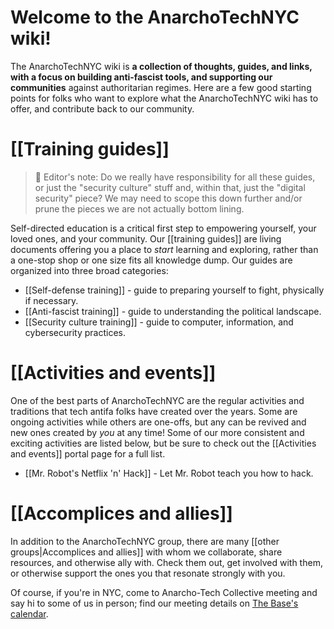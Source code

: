 # Welcome to the AnarchoTechNYC wiki!

The AnarchoTechNYC wiki is **a collection of thoughts, guides, and links, with a focus on building anti-fascist tools, and supporting our communities** against authoritarian regimes. Here are a few good starting points for folks who want to explore what the AnarchoTechNYC wiki has to offer, and contribute back to our community.

# [[Training guides]]

> 📝 Editor's note: Do we really have responsibility for all these guides, or just the "security culture" stuff and, within that, just the "digital security" piece? We may need to scope this down further and/or prune the pieces we are not actually bottom lining.

Self-directed education is a critical first step to empowering yourself, your loved ones, and your community. Our [[training guides]] are living documents offering you a place to *start* learning and exploring, rather than a one-stop shop or one size fits all knowledge dump. Our guides are organized into three broad categories:

* [[Self-defense training]] - guide to preparing yourself to fight, physically if necessary.
* [[Anti-fascist training]] - guide to understanding the political landscape.
* [[Security culture training]] - guide to computer, information, and cybersecurity practices.

# [[Activities and events]]

One of the best parts of AnarchoTechNYC are the regular activities and traditions that tech antifa folks have created over the years. Some are ongoing activities while others are one-offs, but any can be revived and new ones created by *you* at any time! Some of our more consistent and exciting activities are listed below, but be sure to check out the [[Activities and events]] portal page for a full list.

* [[Mr. Robot's Netflix 'n' Hack]] - Let Mr. Robot teach you how to hack.

# [[Accomplices and allies]]

In addition to the AnarchoTechNYC group, there are many [[other groups|Accomplices and allies]] with whom we collaborate, share resources, and otherwise ally with. Check them out, get involved with them, or otherwise support the ones you that resonate strongly with you.

Of course, if you're in NYC, come to Anarcho-Tech Collective meeting and say hi to some of us in person; find our meeting details on [The Base's calendar](https://thebasebk.org/calendar/).